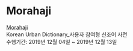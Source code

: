 # Morahaji

[Morahaji](http://sohee.space/morahaji, "Go Morahaji")<br>
Korean Urban Dictionary_사용자 참여형 신조어 사전<br>
수행기간: 2019년 12월 04일 ~ 2019년 12월 13일<br>

